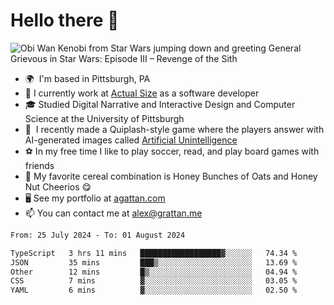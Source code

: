 <!--
**GameDog9988/GameDog9988** is a ✨ _special_ ✨ repository because its `README.md` (this file) appears on your GitHub profile.

Here are some ideas to get you started:

- 🔭 I’m currently working on ...
- 🌱 I’m currently learning ...
- 👯 I’m looking to collaborate on ...
- 🤔 I’m looking for help with ...
- 💬 Ask me about ...
- 📫 How to reach me: ...
- 😄 Pronouns: ...
- ⚡ Fun fact: ...
-->



Hello there 👋
==================================

![Obi Wan Kenobi from Star Wars jumping down and greeting General Grievous in Star Wars: Episode III – Revenge of the Sith](https://github.com/agrattan0820/agrattan0820/assets/51346343/689e56eb-29be-46a5-a079-28ea727b5f7e)


- 🌍  I'm based in Pittsburgh, PA
- 🔭  I currently work at [Actual Size](https://actualsize.com/) as a software developer
- 🎓  Studied Digital Narrative and Interactive Design and Computer Science at the University of Pittsburgh
- 👾  I recently made a Quiplash-style game where the players answer with AI-generated images called [Artificial Unintelligence](https://github.com/agrattan0820/artificial-unintelligence)
- ⚽  In my free time I like to play soccer, read, and play board games with friends
- 🥣  My favorite cereal combination is Honey Bunches of Oats and Honey Nut Cheerios 😋
- 🖥️  See my portfolio at [agattan.com](http://agrattan.com/)
- 📫  You can contact me at [alex@grattan.me](mailto:alex@grattan.me)

<!--START_SECTION:waka-->

```txt
From: 25 July 2024 - To: 01 August 2024

TypeScript   3 hrs 11 mins   ██████████████████▓░░░░░░   74.34 %
JSON         35 mins         ███▒░░░░░░░░░░░░░░░░░░░░░   13.69 %
Other        12 mins         █▒░░░░░░░░░░░░░░░░░░░░░░░   04.94 %
CSS          7 mins          ▓░░░░░░░░░░░░░░░░░░░░░░░░   03.05 %
YAML         6 mins          ▓░░░░░░░░░░░░░░░░░░░░░░░░   02.50 %
```

<!--END_SECTION:waka-->
